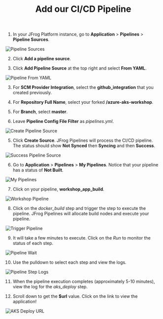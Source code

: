 ﻿---
title: "Add our CI/CD Pipeline"
chapter: false
weight: 53
pre: "<b>5.3 </b>"
---

1. In your JFrog Platform instance, go to **Application** > **Pipelines** > **Pipeline Sources**.

![Pipeline Sources](/images/pipeline-sources.png)

2. Click **Add a pipeline source**.

3. Click **Add Pipeline Source** at the top right and select **From YAML**.

![Pipeline From YAML](/images/pipeline-from-yaml.png)

3. For **SCM Provider Integration**, select the **github_integration** that you created previously.

4. For **Repository Full Name**, select your forked **<username>/azure-aks-workshop**.

4. For **Branch**, select **master**.

4. Leave **Pipeline Config File Filter** as _pipelines.yml_.

![Create Pipeline Source](/images/create-pipeline-source.png)

5. Click **Create Source**. JFrog Pipelines will process the CI/CD pipeline. The status should show **Not Synced** then **Syncing** and then **Success**.

![Success Pipeline Source](/images/success-pipeline-source.png)

6. Go to **Application** > **Pipelines** > **My Pipelines**. Notice that your pipeline has a status of **Not Built**.

![My Pipelines](/images/my-pipelines.png)

7. Click on your pipeline, **workshop_app_build**.

![Workshop Pipeline](/images/workshop-pipeline.png)

8. Click on the _docker_build_ step and trigger the step to execute the pipeline. JFrog Pipelines will allocate build nodes and execute your pipeline.

![Trigger Pipeline](/images/trigger-pipeline.png)

9. It will take a few minutes to execute. Click on the _Run_ to monitor the status of each step.

![Pipeline Wait](/images/pipeline-wait.png)

10. Use the pulldown to select each step and view the logs.

![Pipeline Step Logs](/images/pipeline-step-logs.png)

11. When the pipeline execution completes (approximately 5-10 minutes), view the log for the _aks_deploy_ step.

12. Scroll down to get the **$url** value. Click on the link to view the application!

![AKS Deploy URL](/images/aks-deploy-url.png)
